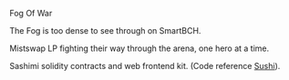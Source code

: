 Fog Of War

The Fog is too dense to see through on SmartBCH. 

Mistswap LP fighting their way through the arena, one hero at a time.

Sashimi solidity contracts and web frontend kit. (Code reference [Sushi](https://github.com/sushiswap/sushiswap)).

